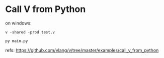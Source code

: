 # Call V from Python

on windows:
```shell
v -shared -prod test.v

py main.py
```

refs: https://github.com/vlang/v/tree/master/examples/call_v_from_python
